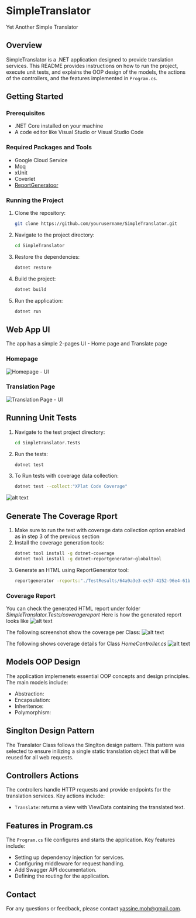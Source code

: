 # SimpleTranslator
Yet Another Simple Translator

## Overview
SimpleTranslator is a .NET application designed to provide translation services. This README provides instructions on how to run the project, execute unit tests, and explains the OOP design of the models, the actions of the controllers, and the features implemented in `Program.cs`.

## Getting Started

### Prerequisites
- .NET Core installed on your machine
- A code editor like Visual Studio or Visual Studio Code

### Required Packages and Tools
- Google Cloud Service
- Moq
- xUnit
- Coverlet
- [ReportGeneratoor](https://github.com/danielpalme/ReportGenerator)

### Running the Project
1. Clone the repository:
    ```sh
    git clone https://github.com/yourusername/SimpleTranslator.git
    ```
2. Navigate to the project directory:
    ```sh
    cd SimpleTranslator
    ```
3. Restore the dependencies:
    ```sh
    dotnet restore
    ```
4. Build the project:
    ```sh
    dotnet build
    ```
5. Run the application:
    ```sh
    dotnet run
    ```

## Web App UI
The app has a simple 2-pages UI - Home page and Translate page

### Homepage
![Homepage - UI](https://github.com/user-attachments/assets/2ac7d313-a5fb-419c-922e-b3cd84e6f866)

### Translation Page
![Translation Page - UI](https://github.com/user-attachments/assets/cfb494b0-fd64-4452-a398-136362b7fb15)

## Running Unit Tests
1. Navigate to the test project directory:
    ```sh
    cd SimpleTranslator.Tests
    ```
2. Run the tests:
    ```sh
    dotnet test
    ```
3. To Run tests with coverage data collection:
    ```sh
    dotnet test --collect:"XPlat Code Coverage"
    ```
![alt text](https://github.com/user-attachments/assets/b717f249-0a34-4676-9e94-4e4a803c32fe)


## Generate The Coverage Rport
1. Make sure to run the test with coverage data collection option enabled as in step 3 of the previous section
2. Install the coverage generation tools:
    ```sh
    dotnet tool install -g dotnet-coverage
    dotnet tool install -g dotnet-reportgenerator-globaltool
    ```
3. Generate an HTML using ReportGenerator tool:
    ```sh
    reportgenerator -reports:"./TestResults/64a9a3e3-ec57-4152-96e4-61b67fed056a/coverage.cobertura.xml" -targetdir:"coveragereport" -reporttypes:Html
    ```
### Coverage Report
You can check the generated HTML report under folder *SimpleTranslator.Tests/coveragereport* Here is how the generated report looks like
![alt text](https://github.com/user-attachments/assets/cfafff8e-314f-4883-bb88-7c0394b2c7c9)

The following screenshot show the coverage per Class:
![alt text](https://github.com/user-attachments/assets/e4b92630-1651-44e4-a30b-a3b352d827d6)

The following shows coverage details for Class *HomeController.cs*
![alt text](https://github.com/user-attachments/assets/613d8333-cc3a-4b45-948a-74f354276ef0)

## Models OOP Design
The application implemenets essential OOP concepts and design principles. The main models include:
- Abstraction:
- Encapsulation:
- Inheritence: 
- Polymorphism:

## Singlton Design Pattern
The Translator Class follows the Singlton design pattern. This pattern was selected to ensure inilizing a single static translation object that will be reused for all web requests.


## Controllers Actions
The controllers handle HTTP requests and provide endpoints for the translation services. Key actions include:
- `Translate`: returns a view with ViewData containing the translated text.

## Features in Program.cs
The `Program.cs` file configures and starts the application. Key features include:
- Setting up dependency injection for services.
- Configuring middleware for request handling.
- Add Swagger API documentation.
- Defining the routing for the application.

## Contact
For any questions or feedback, please contact yassine.moh@gmail.com.
